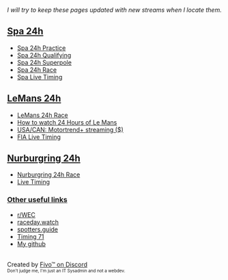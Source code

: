<i>I will try to keep these pages updated with new streams when I locate them.</i>
<p>
<u><h2>Spa 24h</h2></u>
<ul>
<li><a href="https://raw.githack.com/Zerotwistknife7/24hStreams/main/Spa24h-Practice.html" target="_blank">Spa 24h Practice</a>
<li><a href="https://raw.githack.com/Zerotwistknife7/24hStreams/main/Spa24h-Qualifying.html" target="_blank">Spa 24h Qualifying</a>
<li><a href="https://raw.githack.com/Zerotwistknife7/24hStreams/main/Spa24h-Superpole.html" target="_blank">Spa 24h Superpole</a>
<li><a href="https://raw.githack.com/Zerotwistknife7/24hStreams/main/Spa24h-Race.html" target="_blank">Spa 24h Race</a>
<li><a href="https://www.gt-world-challenge-europe.com/watch-live#live-timing" target="_blank">Spa Live Timing</a>
</ul></p>
<p>
<u><h2>LeMans 24h</h2></u>
<ul>
<li><a href="https://raw.githack.com/Zerotwistknife7/24hStreams/main/LeMans24hstreams.html" target="_blank">LeMans 24h Race</a>
<li><a href="https://www.fiawec.com/en/news/how-to-watch-this-weekends-24-hours-of-le-mans/7692" target="_blank">How to watch 24 Hours of Le Mans</a>
<li><a href="https://www.motortrend.com/plus/watch-live" target="_blank">USA/CAN: Motortrend+ streaming ($)</a>
<li><a href="https://live.fiawec.com/en/" target="_blank">FIA Live Timing</a>
</ul></p>
<p>
<u><h2>Nurburgring 24h</h2></u>
<ul>
<li><a href="https://raw.githack.com/Zerotwistknife7/24hStreams/main/Nurburgring24hstreams.html" target="_blank">Nurburgring 24h Race</a>
<li><a href="https://www.24h-rennen.de/en/live-en/" target="_blank">Live Timing</a>
</ul></p>
<p>
<u><h3>Other useful links</h3></u>
<ul>
<li><a href="https://reddit.com/r/wec" target="_blank">r/WEC</a>
<li><a href="https://raceday.watch/#sessions" target="_blank">raceday.watch</a>
<li><a href="https://spotters.guide/" target="_blank">spotters.guide</a>
<li><a href="https://www.timing71.org/" target="_blank">Timing 71</a>
<li><a href="https://github.com/Zerotwistknife7" target="_blank">My github</a>
</ul>
<br>Created by <a href="https://discord.com/users/116767207651803139" target="_blank">Fivo™ on Discord</a>
<br><font size="1"> Don't judge me, I'm just an IT Sysadmin and not a webdev.</font>
